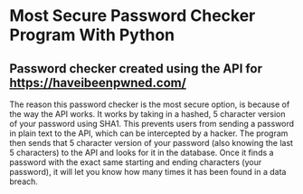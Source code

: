 # Most Secure Password Checker Program With Python

## Password checker created using the API for https://haveibeenpwned.com/

The reason this password checker is the most secure option, is because of the way the API works. It works by taking in a hashed, 5 character version of your password using SHA1.
This prevents users from sending a password in plain text to the API, which can be intercepted by a hacker.
The program then sends that 5 character version of your password (also knowing the last 5 characters) to the API and looks for it in the database.
Once it finds a password with the exact same starting and ending characters (your password), it will let you know how many times it has been found in a data breach.
